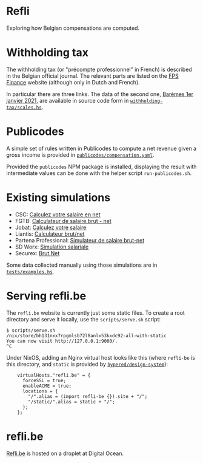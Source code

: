 # Refli

Exploring how Belgian compensations are computed.


# Withholding tax

The withholding tax (or "précompte professionnel" in French) is described in
the Belgian official journal. The relevant parts are listed on the [FPS
Finance] website (although only in Dutch and French).

In particular there are three links. The data of the second one, [Barèmes 1er
janvier 2021], are available in source code form in
[`withholding-tax/scales.hs`](withholding-tax/scales.hs).

[FPS Finance]:
https://finances.belgium.be/fr/entreprises/personnel_et_remuneration/precompte_professionnel/calcul
[Barèmes 1er janvier 2021]:
https://finances.belgium.be/sites/default/files/Bar%C3%A8mes%201er%20janvier%202021%20%28AR%2016%20d%C3%A9cembre%202020%29.pdf


# Publicodes

A simple set of rules written in Publicodes to compute a net revenue given a
gross income is provided in
[`publicodes/compensation.yaml`](publicodes/compensation.yaml).

Provided the `publicodes` NPM package is installed, displaying the result with
intermediate values can be done with the helper script `run-publicodes.sh`.


# Existing simulations

- CSC: [Calculez votre salaire en net](https://www.lacsc.be/outil-de-calcul/salaire-brut-net)
- FGTB: [Calculateur de salaire brut - net](https://www.fgtb.be/calcul-salaire-brut-net)
- Jobat: [Calculez votre salaire](https://www.jobat.be/fr/art/que-reste-t-il-de-mon-brut)
- Liantis: [Calculateur brut/net](https://www.liantis.be/fr/politique-du-personnel/remuneration/calculateur-brut-net)
- Partena Professional: [Simulateur de salaire brut-net](https://www.partena-professional.be/fr/knowledge-center/des-simulateurs-et-des-calculateurs/simulateur-de-salaire-brut-net)
- SD Worx: [Simulation salariale](www.sd.be/loonsimulator/public/?lang=FR)
- Securex: [Brut Net](https://hrcalculations.securex.eu/)

Some data collected manually using those simulations are in
[`tests/examples.hs`](tests/examples.hs).

# Serving refli.be

The `refli.be` website is currently just some static files. To create a root
directory and serve it locally, use the `scripts/serve.sh` script:

```
$ scripts/serve.sh
/nix/store/bh131nxx7rpgmlsb72l8anlx53kxdc92-all-with-static
You can now visit http://127.0.0.1:9000/.
^C
```

Under NixOS, adding an Nginx virtual host looks like this (where `refli-be` is
this directory, and `static` is provided by
[`hypered/design-system`](https://github.be/hypered/design-system)):

```
    virtualHosts."refli.be" = {
      forceSSL = true;
      enableACME = true;
      locations = {
        "/".alias = (import refli-be {}).site + "/";
        "/static/".alias = static + "/";
      };
    };
```

# refli.be

[Refli.be](https://refli.be) is hosted on a droplet at Digital Ocean.
